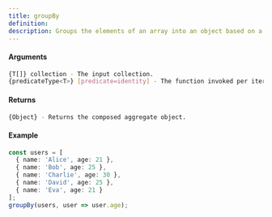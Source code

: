 ```yaml
---
title: groupBy
definition: 
description: Groups the elements of an array into an object based on a provided predicate.
---
```



#### Arguments


```bash
{T[]} collection - The input collection.
{predicateType<T>} [predicate=identity] - The function invoked per iteration.
```


#### Returns


```bash
{Object} - Returns the composed aggregate object.
```


#### Example


```ts
const users = [  { name: 'Alice', age: 21 },  { name: 'Bob', age: 25 },  { name: 'Charlie', age: 30 },  { name: 'David', age: 25 },  { name: 'Eva', age: 21 }];groupBy(users, user => user.age);
```